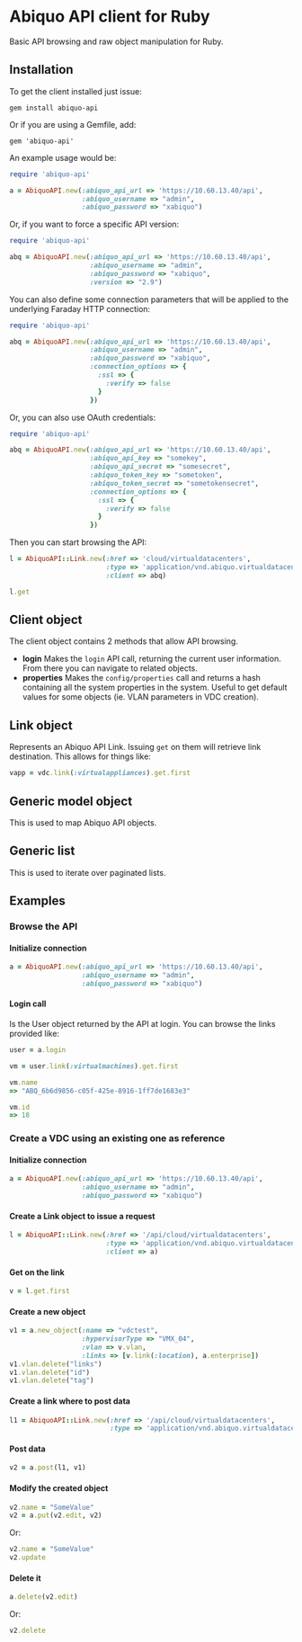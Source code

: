 # Abiquo API client for Ruby

Basic API browsing and raw object manipulation for Ruby.

## Installation

To get the client installed just issue:

```gem install abiquo-api```

Or if you are using a Gemfile, add:

```gem 'abiquo-api'```

An example usage would be:

```ruby
require 'abiquo-api'

a = AbiquoAPI.new(:abiquo_api_url => 'https://10.60.13.40/api', 
                  :abiquo_username => "admin", 
                  :abiquo_password => "xabiquo")
```

Or, if you want to force a specific API version:

```ruby
require 'abiquo-api'

abq = AbiquoAPI.new(:abiquo_api_url => 'https://10.60.13.40/api', 
                    :abiquo_username => "admin", 
                    :abiquo_password => "xabiquo",
                    :version => "2.9")
```

You can also define some connection parameters that will be applied to the underlying Faraday HTTP connection:

```ruby
require 'abiquo-api'

abq = AbiquoAPI.new(:abiquo_api_url => 'https://10.60.13.40/api',
                    :abiquo_username => "admin",
                    :abiquo_password => "xabiquo",
                    :connection_options => {
                      :ssl => {
                        :verify => false
                      }
                    })
```

Or, you can also use OAuth credentials:

```ruby
require 'abiquo-api'

abq = AbiquoAPI.new(:abiquo_api_url => 'https://10.60.13.40/api',
                    :abiquo_api_key => "somekey",
                    :abiquo_api_secret => "somesecret",
                    :abiquo_token_key => "sometoken",
                    :abiquo_token_secret => "sometokensecret",
                    :connection_options => {
                      :ssl => {
                        :verify => false
                      }
                    })
```

Then you can start browsing the API:

```ruby
l = AbiquoAPI::Link.new(:href => 'cloud/virtualdatacenters', 
                        :type => 'application/vnd.abiquo.virtualdatacenters+json',
                        :client => abq)

l.get
```

## Client object

The client object contains 2 methods that allow API browsing.

- **login** Makes the `login` API call, returning the current user information. From there you can navigate to related objects.
- **properties** Makes the `config/properties` call and returns a hash containing all the system properties in the system. Useful to get default values for some objects (ie. VLAN parameters in VDC creation).

## Link object

Represents an Abiquo API Link. Issuing `get` on them will retrieve link destination. This allows for things like:

```ruby
vapp = vdc.link(:virtualappliances).get.first
```

## Generic model object

This is used to map Abiquo API objects.

## Generic list

This is used to iterate over paginated lists. 

## Examples

### Browse the API

#### Initialize connection

```ruby
a = AbiquoAPI.new(:abiquo_api_url => 'https://10.60.13.40/api', 
                  :abiquo_username => "admin", 
                  :abiquo_password => "xabiquo")
```


#### Login call

Is the User object returned by the API at login. You can browse the links provided like:

```ruby
user = a.login

vm = user.link(:virtualmachines).get.first

vm.name
=> "ABQ_6b6d9856-c05f-425e-8916-1ff7de1683e3"

vm.id
=> 18
```

### Create a VDC using an existing one as reference

#### Initialize connection

```ruby
a = AbiquoAPI.new(:abiquo_api_url => 'https://10.60.13.40/api', 
                  :abiquo_username => "admin", 
                  :abiquo_password => "xabiquo")
```

#### Create a Link object to issue a request

```ruby
l = AbiquoAPI::Link.new(:href => '/api/cloud/virtualdatacenters', 
                        :type => 'application/vnd.abiquo.virtualdatacenters+json',
                        :client => a)
```

#### Get on the link

```ruby
v = l.get.first
```

#### Create a new object

```ruby
v1 = a.new_object(:name => "vdctest", 
                  :hypervisorType => "VMX_04", 
                  :vlan => v.vlan, 
                  :links => [v.link(:location), a.enterprise])
v1.vlan.delete("links")
v1.vlan.delete("id")
v1.vlan.delete("tag")
```

#### Create a link where to post data

```ruby
l1 = AbiquoAPI::Link.new(:href => '/api/cloud/virtualdatacenters', 
                         :type => 'application/vnd.abiquo.virtualdatacenter+json')
```

#### Post data

```ruby
v2 = a.post(l1, v1)
```

#### Modify the created object

```ruby
v2.name = "SomeValue"
v2 = a.put(v2.edit, v2)
```

Or:

```ruby
v2.name = "SomeValue"
v2.update
```

#### Delete it

```ruby
a.delete(v2.edit)
```

Or:

```ruby
v2.delete
```
